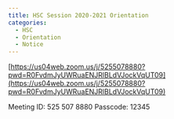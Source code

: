 ```yaml
---
title: HSC Session 2020-2021 Orientation
categories:
  - HSC
  - Orientation
  - Notice
---
```


[https://us04web.zoom.us/j/5255078880?pwd=R0FvdmJyUWRuaENJRlBLdVJockVqUT09](https://us04web.zoom.us/j/5255078880?pwd=R0FvdmJyUWRuaENJRlBLdVJockVqUT09)

Meeting ID: 525 507 8880
Passcode: 12345

